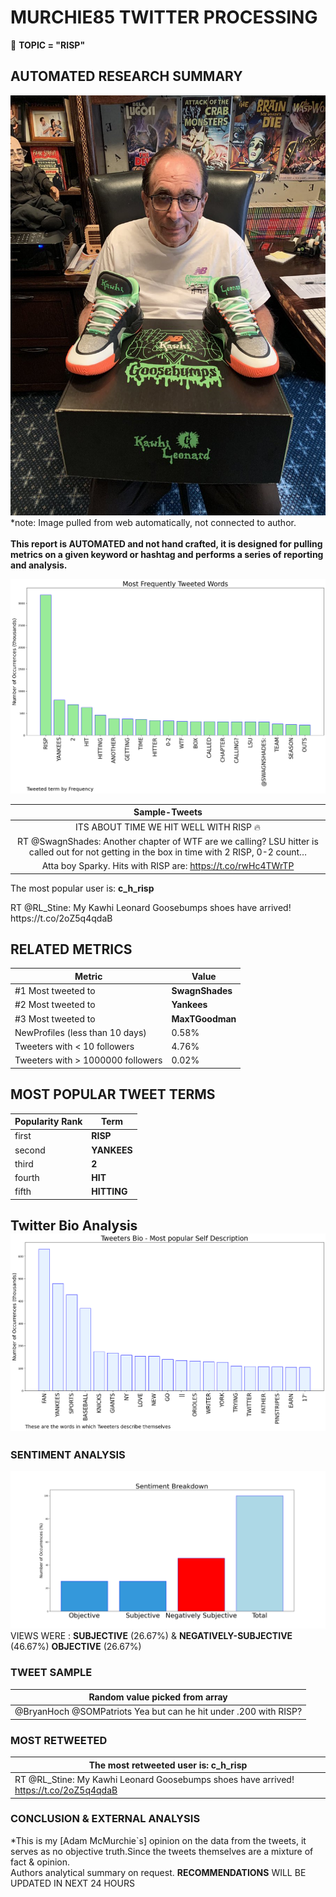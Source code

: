 # MURCHIE85 TWITTER PROCESSING 
&#x1F34E; **TOPIC = "RISP"**

## AUTOMATED RESEARCH SUMMARY

![image](assets/2022-04-21hashtagImage.png)*note: Image pulled from web automatically, not connected to author.
<br></br>
<b> This report is AUTOMATED and not hand crafted, it is designed for pulling metrics on a given keyword or hashtag and performs a series of reporting and analysis.</b>



![image](assets/2022-04-21TWEETS.png)



|                **Sample-Tweets**        |
| :-------------: |
| ITS ABOUT TIME WE HIT WELL WITH RISP 🔥 |
| RT @SwagnShades: Another chapter of WTF are we calling? LSU hitter is called out for not getting in the box in time with 2 RISP, 0-2 count… |
| Atta boy Sparky. Hits with RISP are: https://t.co/rwHc4TWrTP |

The most popular user is: **c_h_risp**
<div class="alert alert-block alert-danger"> RT @RL_Stine: My Kawhi Leonard Goosebumps shoes have arrived! https://t.co/2oZ5q4qdaB</div>

## RELATED METRICS<br>
| Metric | Value |
| ------------- | ------------- |
| #1 Most tweeted to  | **SwagnShades** |
| #2 Most tweeted to  | **Yankees** |
| #3 Most tweeted to  | **MaxTGoodman** |
| NewProfiles (less than 10 days) | 0.58%  |
| Tweeters with < 10 followers  | 4.76%|
| Tweeters with > 1000000 followers  | 0.02%  |



## MOST POPULAR TWEET TERMS 


| Popularity Rank  | Term |
| ------------- | ------------- |
| first  | **RISP**  |
| second  | **YANKEES**  |
| third  | **2** |
| fourth  | **HIT**  |
| fifth  | **HITTING**  |


## Twitter Bio Analysis![image](assets/2022-04-21BIO.png)
### SENTIMENT ANALYSIS
![image](assets/2022-04-21sentiment.png)
VIEWS WERE : **SUBJECTIVE**  (26.67%) & **NEGATIVELY-SUBJECTIVE** (46.67%) **OBJECTIVE** (26.67%)

### TWEET SAMPLE 
| Random value picked from array |
| ------------- |
|@BryanHoch @SOMPatriots Yea but can he hit under .200 with RISP? |

### MOST RETWEETED 

| The most retweeted user is: **c_h_risp**  |
| ------------- |
| RT @RL_Stine: My Kawhi Leonard Goosebumps shoes have arrived! https://t.co/2oZ5q4qdaB |

### CONCLUSION & EXTERNAL ANALYSIS

*This is my [Adam McMurchie`s] opinion on the data from the tweets, it serves as no objective truth.Since the tweets themselves are a mixture of fact & opinion.<br>
Authors analytical summary on request.
**RECOMMENDATIONS** WILL BE UPDATED IN NEXT  24 HOURS <br>